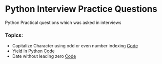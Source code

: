 # Python Interview Practice Questions
  Python Practical questions which was asked in interviews 

### Topics:
+ Capitalize Character using odd or even number indexing [Code](Capitalize%20character%20with%20odd%20number%20indexing)
+ Yield In Python [Code](Yield%20in%20python)
+ Date without leading zero [Code](Strftime%20date%20without%20leading%20zero)